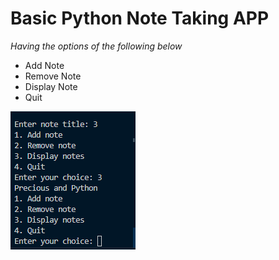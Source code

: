 # Basic Python Note Taking APP

*Having the options of the following below*

- Add Note
- Remove Note
- Display Note
- Quit

![](https://github.com/PreciousEddy/NoteTakingApp/blob/main/Pictures/Note.png)